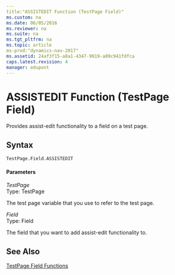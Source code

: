 ```yaml
---
title:"ASSISTEDIT Function (TestPage Field)"
ms.custom: na
ms.date: 06/05/2016
ms.reviewer: na
ms.suite: na
ms.tgt_pltfrm: na
ms.topic: article
ms-prod:"dynamics-nav-2017"
ms.assetid: 24af3f15-a8a1-4347-9919-a89c941fdfca
caps.latest.revision: 4
manager: edupont
---
```

# ASSISTEDIT Function (TestPage Field)
Provides assist\-edit functionality to a field on a test page.  
  
## Syntax  
  
```  
TestPage.Field.ASSISTEDIT  
```  
  
#### Parameters  
 *TestPage*  
 Type: TestPage  
  
 The test page variable that you use to refer to the test page.  
  
 *Field*  
 Type: Field  
  
 The field that you want to add assist\-edit functionality to.  
  
## See Also  
 [TestPage Field Functions](TestPage-Field-Functions.md)